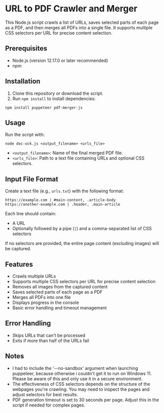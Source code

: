 # URL to PDF Crawler and Merger

This Node.js script crawls a list of URLs, saves selected parts of each page as a PDF, and then merges all PDFs into a single file. It supports multiple CSS selectors per URL for precise content selection.

## Prerequisites

- Node.js (version 12.17.0 or later recommended)
- npm

## Installation

1. Clone this repository or download the script.
2. Run `npm install` to install dependencies:

```
npm install puppeteer pdf-merger-js
```

## Usage

Run the script with:

```
node doc-ock.js <output_filename> <urls_file>
```

- `<output_filename>`: Name of the final merged PDF file.
- `<urls_file>`: Path to a text file containing URLs and optional CSS selectors.

## Input File Format

Create a text file (e.g., `urls.txt`) with the following format:

```
https://example.com | #main-content, .article-body
https://another-example.com | .header, .main-article
```

Each line should contain:
- A URL
- Optionally followed by a pipe (`|`) and a comma-separated list of CSS selectors

If no selectors are provided, the entire page content (excluding images) will be captured.

## Features

- Crawls multiple URLs
- Supports multiple CSS selectors per URL for precise content selection
- Removes all images from the captured content
- Saves selected parts of each page as a PDF
- Merges all PDFs into one file
- Displays progress in the console
- Basic error handling and timeout management

## Error Handling

- Skips URLs that can't be processed
- Exits if more than half of the URLs fail

## Notes

- I had to include the '--no-sandbox' argument when launching puppeteer, because otherwise i couldn't get it to run on Windows 11. Please be aware of this and only use it in a secure environment.
- The effectiveness of CSS selectors depends on the structure of the webpages you're crawling. You may need to inspect the pages and adjust selectors for best results.
- PDF generation timeout is set to 30 seconds per page. Adjust this in the script if needed for complex pages.